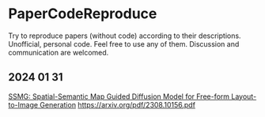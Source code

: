# PaperCodeReproduce
Try to reproduce papers (without code) according to their descriptions.
Unofficial, personal code.
Feel free to use any of them.
Discussion and communication are welcomed.

## 2024 01 31
[SSMG: Spatial-Semantic Map Guided Diffusion Model for Free-form Layout-to-Image Generation](SSMG/)
https://arxiv.org/pdf/2308.10156.pdf

